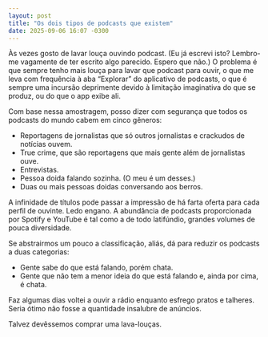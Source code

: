 ```yaml
---
layout: post
title: "Os dois tipos de podcasts que existem"
date: 2025-09-06 16:07 -0300
---
```

Às vezes gosto de lavar louça ouvindo podcast. (Eu já escrevi isto? Lembro-me vagamente de ter escrito algo parecido. Espero que não.) O problema é que sempre tenho mais louça para lavar que podcast para ouvir, o que me leva com frequência à aba “Explorar” do aplicativo de podcasts, o que é sempre uma incursão deprimente devido à limitação imaginativa do que se produz, ou do que o app exibe ali.

Com base nessa amostragem, posso dizer com segurança que todos os podcasts do mundo cabem em cinco gêneros:

* Reportagens de jornalistas que só outros jornalistas e crackudos de notícias ouvem.
* True crime, que são reportagens que mais gente além de jornalistas ouve.
* Entrevistas.
* Pessoa doida falando sozinha. (O meu é um desses.)
* Duas ou mais pessoas doidas conversando aos berros.

A infinidade de títulos pode passar a impressão de há farta oferta para cada perfil de ouvinte. Ledo engano. A abundância de podcasts proporcionada por Spotify e YouTube é tal como a de todo latifúndio, grandes volumes de pouca diversidade.

Se abstrairmos um pouco a classificação, aliás, dá para reduzir os podcasts a duas categorias:

* Gente sabe do que está falando, porém chata.
* Gente que não tem a menor ideia do que está falando e, ainda por cima, é chata.

Faz algumas dias voltei a ouvir a rádio enquanto esfrego pratos e talheres. Seria ótimo não fosse a quantidade insalubre de anúncios.

Talvez devêssemos comprar uma lava-louças.